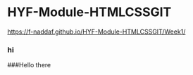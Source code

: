 # HYF-Module-HTMLCSSGIT
https://f-naddaf.github.io/HYF-Module-HTMLCSSGIT/Week1/


### hi

###Hello there
